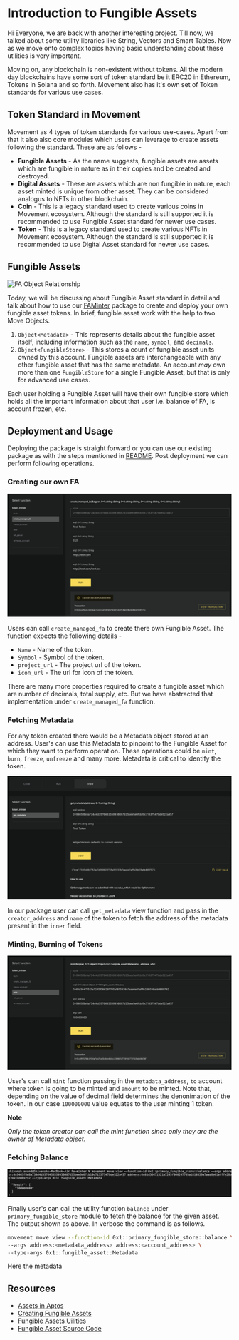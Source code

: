 # Introduction to Fungible Assets

Hi Everyone, we are back with another interesting project. Till now, we talked about some utility libraries like String, Vectors and Smart Tables. Now as we move onto complex topics having basic understanding about these utilities is very important.

Moving on, any blockchain is non-existent without tokens. All the modern day blockchains have some sort of token standard be it ERC20 in Ethereum, Tokens in Solana and so forth. Movement also has it's own set of Token standards for various use cases.

## Token Standard in Movement

Movement as 4 types of token standards for various use-cases. Apart from that it also also core modules which users can leverage to create assets following the standard. These are as follows -

- **Fungible Assets** - As the name suggests, fungible assets are assets which are fungible in nature as in their copies and be created and destroyed.
- **Digital Assets** - These are assets which are non fungible in nature, each asset minted is unique from other asset. They can be considered analogus to NFTs in other blockchain.
- **Coin** - This is a legacy standard used to create various coins in Movement ecosystem. Although the standard is still supported it is recommended to use Fungible Asset standard for newer use cases.
- **Token** - This is a legacy standard used to create various NFTs in Movement ecosystem. Although the standard is still supported it is recommended to use Digital Asset standard for newer use cases.

## Fungible Assets

![FA Object Relationship](https://aptos.dev/docs/fa-diagram-dark.png)

Today, we will be discussing about Fungible Asset standard in detail and talk about how to use our [FAMinter](../demos/fa-minter/) package to create and deploy your own fungible asset tokens. In brief, fungible asset work with the help to two Move Objects.

1. `Object<Metadata>` - This represents details about the fungible asset itself, including information such as the `name`, `symbol`, and `decimals`.
2. `Object<FungibleStore>` - This stores a count of fungible asset units owned by this account. Fungible assets are interchangeable with any other fungible asset that has the same metadata. An account *may* own more than one `FungibleStore` for a single Fungible Asset, but that is only for advanced use cases.

Each user holding a Fungible Asset will have their own fungible store which holds all the important information about that user i.e. balance of FA, is account frozen, etc.

## Deployment and Usage

Deploying the package is straight forward or you can use our existing package as with the steps mentioned in [README](../demos/fa-minter/README.md). Post deployment we can perform following operations.

### Creating our own FA

![](assets/20250116_201332_image.png)

Users can call `create_managed_fa` to create there own Fungible Asset. The function expects the following details -

- `Name` - Name of the token.
- `Symbol` - Symbol of the token.
- `project_url` - The project url of the token.
- `icon_url` - The url for icon of the token.

There are many more properties required to create a fungible asset which are number of decimals, total supply, etc. But we have abstracted that implementation under `create_managed_fa` function.

### Fetching Metadata

For any token created there would be a Metadata object stored at an address. User's can use this Metadata to pinpoint to the Fungible Asset for which they want to perform operation. These operations could be `mint`, `burn`, `freeze`, `unfreeze` and many more. Metadata is critical to identify the token.

![](assets/20250116_201714_image.png)

In our package user can call `get_metadata` view function and pass in the `creator_address` and `name` of the token to fetch the address of the metadata present in the `inner` field.

### Minting, Burning of Tokens

![](assets/20250116_201825_image.png)

User's can call `mint` function passing in the `metadata_address`, `to` account where token is going to be minted and `amount` to be minted. Note that, depending on the value of decimal field determines the denonimation of the token. In our case `100000000` value equates to the user minting 1 token.

**Note**

_Only the token creator can call the mint function since only they are the owner of Metadata object._

### Fetching Balance

![](assets/20250116_202104_image.png)

Finally user's can call the utility function `balance` under `primary_fungible_store` module to fetch the balance for the given asset. The output shown as above. In verbose the command is as follows.

```bash
movement move view --function-id 0x1::primary_fungible_store::balance \
--args address:<metadata_address> address:<account_address> \
--type-args 0x1::fungible_asset::Metadata
```

Here the metadata 

## Resources

- [Assets in Aptos](https://aptos.dev/en/build/smart-contracts/digital-asset)
- [Creating Fungible Assets](https://aptos.dev/en/build/smart-contracts/fungible-asset#creating-a-new-fungible-asset-fa)
- [Fungible Assets Uilities](https://aptos.dev/en/build/smart-contracts/fungible-asset#reference-docs)
- [Fungible Asset Source Code](https://github.com/aptos-labs/aptos-core/blob/main/aptos-move/framework/aptos-framework/sources/fungible_asset.move)
